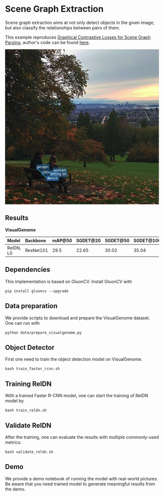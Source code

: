 # Scene Graph Extraction

Scene graph extraction aims at not only detect objects in the given image, but also classify the relationships between pairs of them.

This example reproduces [Graphical Contrastive Losses for Scene Graph Parsing](https://arxiv.org/abs/1903.02728), author's code can be found [here](https://github.com/NVIDIA/ContrastiveLosses4VRD).

![DEMO](demo.jpg)

## Results

**VisualGenome**

| Model     | Backbone  | mAP@50   | SGDET@20 | SGDET@50 | SGDET@100 | PHRCLS@20 | PHRCLS@50 |PHRCLS@100 | PREDCLS@20 | PREDCLS@50 | PREDCLS@100 |
| :---      | :---      | :---     | :---     | :---     | :---      | :---      | :---      | :---      | :---       | :---       | :---        |
| RelDN, L0 | ResNet101 | 29.5     | 22.65    | 30.02    | 35.04     | 32.84     | 35.60     | 36.26     | 60.58      | 65.53      | 66.51       |

## Dependencies

This implementation is based on GluonCV. Install GluonCV with 

```
pip install gluoncv --upgrade
```

## Data preparation

We provide scripts to download and prepare the VisualGenome dataset. One can run with

```
python data/prepare_visualgenome.py
```

## Object Detector

First one need to train the object detection model on VisualGenome.

```
bash train_faster_rcnn.sh
```

## Training RelDN

With a trained Faster R-CNN model, one can start the training of RelDN model by

```
bash train_reldn.sh
```

## Validate RelDN

After the training, one can evaluate the results with multiple commonly-used metrics:

```
bash validate_reldn.sh
```

## Demo

We provide a demo notebook of running the model with real-world pictures. Be aware that you need trained model to generate meaningful results from the demo.
